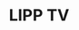 ---
layout: experiment
permalink: /lipp_tv/
title: "LIPP TV"
created: "June 2014"
root: "/assets/anal_mosh/"
bg-video: >
  <iframe src="https://player.vimeo.com/video/270484326" width="640" height="360" frameborder="0" webkitallowfullscreen mozallowfullscreen allowfullscreen></iframe>

description: >
  analmosh is custom made generative visual system. Optical flow, feedback chains, and glitch techniques are used to create colorful and dynamic imagery that is generated in real-time. analmosh is sometimes presented as a live performance in which the imagery is accompanied by sample-based audio programmed to match the visual movement and tone.

artists:
  - person: Peter Mills Weiss
  - person: Julia Mounsey

role:
 - Video Designer

showings:
  - text: Under The Radar - 2020
  - text: Schauspielhaus Hamburg - 2022

documentation:
  - "1.jpg"
  - "2.jpg"
  - "3.jpg"
  - "4.jpg"
  - "5.jpg"
  - "6.jpg"
  - "7.jpg"
  - "8.jpg"
  - "9.jpg"
  - "10.jpg"
  - "11.jpg"
  - "12.jpg"
---